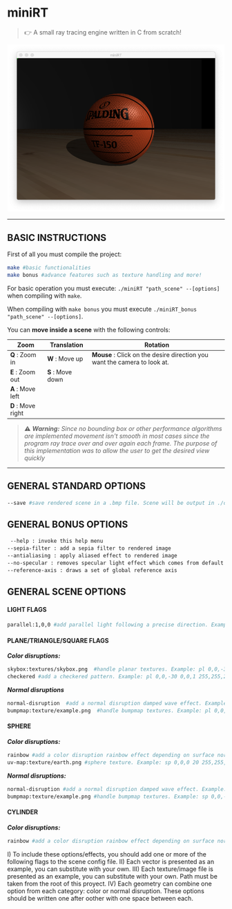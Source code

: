 # miniRT

> 👉 A small ray tracing engine written in C from scratch!

![picture alt](rendered_images/spalding.png "hello world!")

--- 

## BASIC INSTRUCTIONS

First of all you must compile the project:
``` bash
make #basic functionalities
make bonus #advance features such as texture handling and more!
``` 
For basic operation you must execute: `./miniRT "path_scene" --[options]` when compiling with `make`.

When compiling with `make bonus` you must execute `./miniRT_bonus "path_scene" --[options]`.

You can **move inside a scene** with the following controls:

Zoom | Translation | Rotation
--- | --- | ---
**Q** : Zoom in | **W** : Move up | **Mouse** : Click on the desire direction you want the camera to look at.
**E** : Zoom out | **S** : Move down
 | **A** : Move left
 | **D** : Move right

> :warning: _**Warning:** Since no bounding box or other performance algorithms are implemented movement isn't smooth in most cases since the program ray trace over and over again each frame. The purpose of this implementation was to allow the user to get the desired view quickly_ 
---

## GENERAL STANDARD OPTIONS
``` bash
--save #save rendered scene in a .bmp file. Scene will be output in ./output_bmp folder
```


## GENERAL BONUS OPTIONS
```bash
 --help : invoke this help menu
--sepia-filter : add a sepia filter to rendered image 
--antialiasing : apply aliased effect to rendered image
--no-specular : removes specular light effect which comes from default
--reference-axis : draws a set of global reference axis
``` 

## GENERAL SCENE OPTIONS

#### LIGHT FLAGS
```bash
parallel:1,0,0 #add parallel light following a precise direction. Example: l -20,0,5 0.7 255,255,255 parallel:1,0,0
```
#### PLANE/TRIANGLE/SQUARE FLAGS

___Color disruptions:___
```bash    
skybox:textures/skybox.png  #handle planar textures. Example: pl 0,0,-30 0,0,1 255,255,255 skybox:textures/skybox.png
checkered #add a checkered pattern. Example: pl 0,0,-30 0,0,1 255,255,255 checkered
```
___Normal disruptions___
```bash
normal-disruption  #add a normal disruption damped wave effect. Example: pl 0,0,-30 0,0,1 255,255,255 normal-disruption
bumpmap:texture/example.png  #handle bumpmap textures. Example: pl 0,0,-30 0,0,1 255,255,255 bumpmap:texture/example.png
```

#### SPHERE

___Color disruptions:___
```bash
rainbow #add a color disruption rainbow effect depending on surface normal. Example: sp 0,0,0 20 255,255,255 rainbow
uv-map:texture/earth.png #sphere texture. Example: sp 0,0,0 20 255,255,255 uv-map:texture/earth.png
```

___Normal disruptions:___
```bash    
normal-disruption #add a normal disruption damped wave effect. Example: sp 0,0,-30 0,0,1 255,255,255 normal-disruption
bumpmap:texture/example.png #handle bumpmap textures. Example: sp 0,0,-30 0,0,1 255,255,255 bumpmap:texture/example.png
```
#### CYLINDER

___Color disruptions:___
```bash
rainbow #add a color disruption rainbow effect depending on surface normal. Example: sp 0,0,0 20 255,255,255 rainbow
```

I) To include these options/effects, you should add one or more of the following flags to the scene config file.
II) Each vector is presented as an example, you can substitute with your own.
III) Each texture/image file is presented as an example, you can substitute with your own. Path must be taken from the root of this proyect.
IV) Each geometry can combine one option from each category: color or normal disruption. These options should be written one after oother with one space between each.
